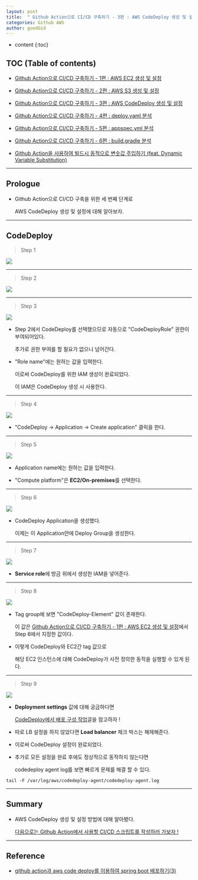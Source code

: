 ```yaml
---
layout: post
title:  " Github Action으로 CI/CD 구축하기 - 3편 : AWS CodeDeploy 생성 및 설정 "
categories: Github AWS
author: goodGid
---
```

* content
{:toc}

## TOC (Table of contents)

* [Github Action으로 CI/CD 구축하기 - 1편 : AWS EC2 생성 및 설정]({{site.url}}/Github-Action-CI-CD-AWS-EC2/)

* [Github Action으로 CI/CD 구축하기 - 2편 : AWS S3 생성 및 설정]({{site.url}}/Github-Action-CI-CD-AWS-S3/)

* [Github Action으로 CI/CD 구축하기 - 3편 : AWS CodeDeploy 생성 및 설정]({{site.url}}/Github-Action-CI-CD-AWS-CodeDeploy/)

* [Github Action으로 CI/CD 구축하기 - 4편 : deploy.yaml 분석]({{site.url}}/Github-Action-CI-CD-Workflows/)

* [Github Action으로 CI/CD 구축하기 - 5편 : appspec.yml 분석]({{site.url}}/Github-Action-CI-CD-CodeDeploy-App-Spec-File/)

* [Github Action으로 CI/CD 구축하기 - 6편 : build.gradle 분석]({{site.url}}/Github-Action-CI-CD-Build-Gradle-File/)

* [Github Action을 사용하여 빌드시 동적으로 변숫값 주입하기 (feat. Dynamic Variable Substitution)]({{site.url}}/Github-Action-Dynamic-Variable-Substitution/)



---

## Prologue

* Github Action으로 CI/CD 구축을 위한 세 번째 단계로

  AWS CodeDeploy 생성 및 설정에 대해 알아보자.

---

## CodeDeploy

> Step 1

![](/assets/img/github/Github-Action-CI-CD-AWS-CodeDeploy_1.png)

---

> Step 2

![](/assets/img/github/Github-Action-CI-CD-AWS-CodeDeploy_2.png)

---

> Step 3

![](/assets/img/github/Github-Action-CI-CD-AWS-CodeDeploy_3.png)

* Step 2에서 CodeDeploy를 선택했으므로 자동으로 "CodeDeployRole" 권한이 부여되어있다.

  추가로 권한 부여를 할 필요가 없으니 넘어간다.

* "Role name"에는 원하는 값을 입력한다.

  이로써 CodeDeploy를 위한 IAM 생성이 완료되었다.

  이 IAM은 CodeDeploy 생성 시 사용한다.

---

> Step 4

![](/assets/img/github/Github-Action-CI-CD-AWS-CodeDeploy_4.png)

* "CodeDeploy -> Application -> Create application" 클릭을 한다.

---

> Step 5

![](/assets/img/github/Github-Action-CI-CD-AWS-CodeDeploy_5.png)


* Application name에는 원하는 값을 입력한다.

* "Compute platform"은 **EC2/On-premises**를 선택한다.

---

> Step 6

![](/assets/img/github/Github-Action-CI-CD-AWS-CodeDeploy_6.png)


* CodeDeploy Application을 생성했다.

  이제는 이 Application안에 Deploy Group을 생성한다.
  
---

> Step 7

![](/assets/img/github/Github-Action-CI-CD-AWS-CodeDeploy_7.png)

* **Service role**에 방금 위에서 생성한 IAM을 넣어준다.

---

> Step 8

![](/assets/img/github/Github-Action-CI-CD-AWS-CodeDeploy_8.png)

* Tag group에 보면 "CodeDeploy-Element" 값이 존재한다.

  이 값은 [Github Action으로 CI/CD 구축하기 - 1편 : AWS EC2 생성 및 설정]({{site.url}}/Github-Action-CI-CD-AWS-EC2/#ec2-생성)에서 Step 6에서 지정한 값이다.

* 이렇게 CodeDeploy와 EC2간 tag 값으로

  해당 EC2 인스턴스에 대해 CodeDeploy가 사전 정의한 동작을 실행할 수 있게 된다.

---

> Step 9

![](/assets/img/github/Github-Action-CI-CD-AWS-CodeDeploy_9.png)

* **Deployment settings** 값에 대해 궁금하다면

  [CodeDeploy에서 배포 구성 작업](https://docs.aws.amazon.com/ko_kr/codedeploy/latest/userguide/deployment-configurations.html)글을 참고하자 !

* 따로 LB 설정을 하지 않았다면 **Load balancer** 체크 박스는 해제해준다.

* 이로써 CodeDeploy 설정이 완료되었다.

* 추가로 모든 설정을 완료 후에도 정상적으로 동작하지 않는다면

  codedeploy agent log를 보면 빠르게 문제를 해결 할 수 있다.

```
tail -F /var/log/aws/codedeploy-agent/codedeploy-agent.log
```

---

## Summary

* AWS CodeDeploy 생성 및 설정 방법에 대해 알아봤다.

  [다음으로는 Github Action에서 사용할 CI/CD 스크립트를 작성하러 가보자 !]({{site.url}}/Github-Action-CI-CD-Workflows/)

---

## Reference

* [github action과 aws code deploy를 이용하여 spring boot 배포하기(3)](https://isntyet.github.io/deploy/github-action%EA%B3%BC-aws-code-deploy%EB%A5%BC-%EC%9D%B4%EC%9A%A9%ED%95%98%EC%97%AC-spring-boot-%EB%B0%B0%ED%8F%AC%ED%95%98%EA%B8%B0(3))